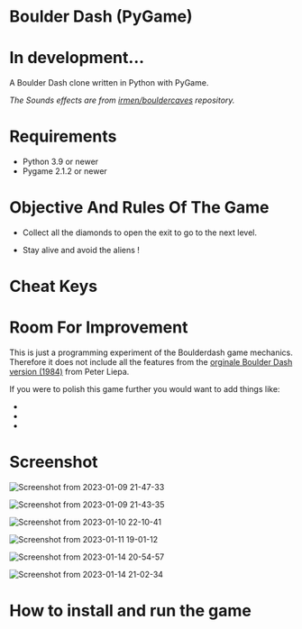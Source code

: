 # Boulder Dash (PyGame)

# In development...

A Boulder Dash clone written in Python with PyGame.

*The Sounds effects are from [irmen/bouldercaves](https://github.com/irmen/bouldercaves) repository.*

# Requirements

- Python 3.9 or newer
- Pygame 2.1.2 or newer

# Objective And Rules Of The Game

- Collect all the diamonds to open the exit to go to the next level.

- Stay alive and avoid the aliens !

# Cheat Keys

# Room For Improvement
This is just a programming experiment of the Boulderdash game mechanics. Therefore it does not include all the features from the [orginale Boulder Dash version (1984)](https://en.wikipedia.org/wiki/Boulder_Dash) from Peter Liepa.

If you were to polish this game further you would want to add things like:

-
-
-

# Screenshot

![Screenshot from 2023-01-09 21-47-33](https://user-images.githubusercontent.com/108932082/211405200-558ed942-9f72-4ea1-810a-99ae9924348d.png)

![Screenshot from 2023-01-09 21-43-35](https://user-images.githubusercontent.com/108932082/211404667-b68e16d9-cb28-4dae-babb-920f472558e7.png)

![Screenshot from 2023-01-10 22-10-41](https://user-images.githubusercontent.com/108932082/211663484-bd84cbab-cdc0-42f9-aa5d-918810ec74d1.png)

![Screenshot from 2023-01-11 19-01-12](https://user-images.githubusercontent.com/108932082/211883127-80eda93e-3cb7-4cd0-9ae5-190a06d0957f.png)

![Screenshot from 2023-01-14 20-54-57](https://user-images.githubusercontent.com/108932082/212494066-9ae206e3-f8d3-4b78-84ab-3c910f8f46df.png)

![Screenshot from 2023-01-14 21-02-34](https://user-images.githubusercontent.com/108932082/212494117-886fc54c-def9-44ac-a325-e5853ecc0de1.png)

# How to install and run the game
